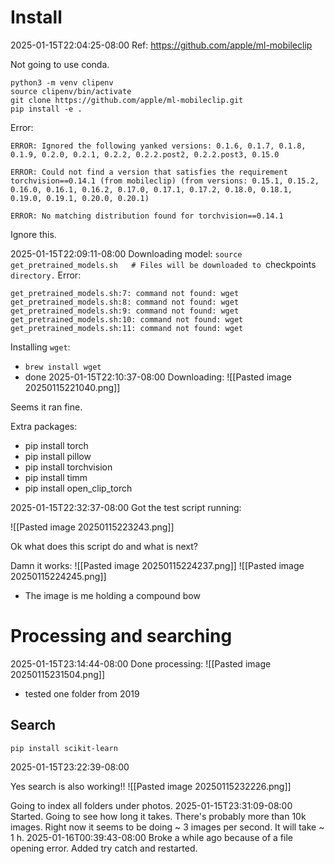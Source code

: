 
# Install
2025-01-15T22:04:25-08:00
Ref: https://github.com/apple/ml-mobileclip


Not going to use conda.

```
python3 -m venv clipenv
source clipenv/bin/activate
git clone https://github.com/apple/ml-mobileclip.git
pip install -e .

```

Error:
```
ERROR: Ignored the following yanked versions: 0.1.6, 0.1.7, 0.1.8, 0.1.9, 0.2.0, 0.2.1, 0.2.2, 0.2.2.post2, 0.2.2.post3, 0.15.0

ERROR: Could not find a version that satisfies the requirement torchvision==0.14.1 (from mobileclip) (from versions: 0.15.1, 0.15.2, 0.16.0, 0.16.1, 0.16.2, 0.17.0, 0.17.1, 0.17.2, 0.18.0, 0.18.1, 0.19.0, 0.19.1, 0.20.0, 0.20.1)

ERROR: No matching distribution found for torchvision==0.14.1
```

Ignore this.

2025-01-15T22:09:11-08:00
Downloading model: `source get_pretrained_models.sh   # Files will be downloaded to `checkpoints` directory.`
Error:
```
get_pretrained_models.sh:7: command not found: wget get_pretrained_models.sh:8: command not found: wget get_pretrained_models.sh:9: command not found: wget get_pretrained_models.sh:10: command not found: wget get_pretrained_models.sh:11: command not found: wget
```

Installing `wget`:
- `brew install wget`
- done
2025-01-15T22:10:37-08:00
Downloading:
![[Pasted image 20250115221040.png]]

Seems it ran fine.


Extra packages:
- pip install torch
- pip install pillow
- pip install torchvision
- pip install timm
- pip install open_clip_torch

2025-01-15T22:32:37-08:00
Got the test script running:

![[Pasted image 20250115223243.png]]

Ok what does this script do and what is next?

Damn it works:
![[Pasted image 20250115224237.png]]
![[Pasted image 20250115224245.png]]
- The image is me holding a compound bow

# Processing and searching
2025-01-15T23:14:44-08:00
Done processing:
![[Pasted image 20250115231504.png]]
- tested one folder from 2019

## Search
`pip install scikit-learn`

2025-01-15T23:22:39-08:00

Yes search is also working!!
![[Pasted image 20250115232226.png]]

Going to index all folders under photos.
2025-01-15T23:31:09-08:00
Started. Going to see how long it takes.
There's probably more than 10k images. Right now it seems to be doing ~ 3 images per second. It will take ~ 1 h.
2025-01-16T00:39:43-08:00
Broke a while ago because of a file opening error. Added try catch and restarted.



















































